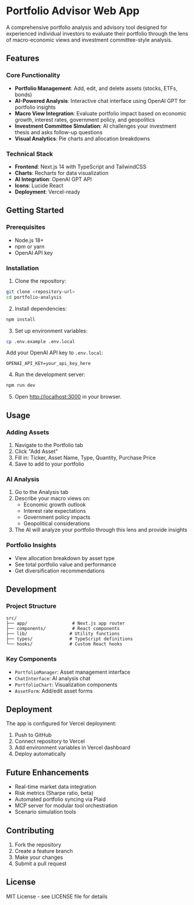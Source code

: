 # Portfolio Advisor Web App

A comprehensive portfolio analysis and advisory tool designed for experienced individual investors to evaluate their portfolio through the lens of macro-economic views and investment committee-style analysis.

## Features

### Core Functionality
- **Portfolio Management**: Add, edit, and delete assets (stocks, ETFs, bonds)
- **AI-Powered Analysis**: Interactive chat interface using OpenAI GPT for portfolio insights
- **Macro View Integration**: Evaluate portfolio impact based on economic growth, interest rates, government policy, and geopolitics
- **Investment Committee Simulation**: AI challenges your investment thesis and asks follow-up questions
- **Visual Analytics**: Pie charts and allocation breakdowns

### Technical Stack
- **Frontend**: Next.js 14 with TypeScript and TailwindCSS
- **Charts**: Recharts for data visualization
- **AI Integration**: OpenAI GPT API
- **Icons**: Lucide React
- **Deployment**: Vercel-ready

## Getting Started

### Prerequisites
- Node.js 18+ 
- npm or yarn
- OpenAI API key

### Installation

1. Clone the repository:
```bash
git clone <repository-url>
cd portfolio-analysis
```

2. Install dependencies:
```bash
npm install
```

3. Set up environment variables:
```bash
cp .env.example .env.local
```

Add your OpenAI API key to `.env.local`:
```
OPENAI_API_KEY=your_api_key_here
```

4. Run the development server:
```bash
npm run dev
```

5. Open [http://localhost:3000](http://localhost:3000) in your browser.

## Usage

### Adding Assets
1. Navigate to the Portfolio tab
2. Click "Add Asset" 
3. Fill in: Ticker, Asset Name, Type, Quantity, Purchase Price
4. Save to add to your portfolio

### AI Analysis
1. Go to the Analysis tab
2. Describe your macro views on:
   - Economic growth outlook
   - Interest rate expectations
   - Government policy impacts
   - Geopolitical considerations
3. The AI will analyze your portfolio through this lens and provide insights

### Portfolio Insights
- View allocation breakdown by asset type
- See total portfolio value and performance
- Get diversification recommendations

## Development

### Project Structure
```
src/
├── app/                 # Next.js app router
├── components/          # React components
├── lib/                # Utility functions
├── types/              # TypeScript definitions
└── hooks/              # Custom React hooks
```

### Key Components
- `PortfolioManager`: Asset management interface
- `ChatInterface`: AI analysis chat
- `PortfolioChart`: Visualization components
- `AssetForm`: Add/edit asset forms

## Deployment

The app is configured for Vercel deployment:

1. Push to GitHub
2. Connect repository to Vercel
3. Add environment variables in Vercel dashboard
4. Deploy automatically

## Future Enhancements

- Real-time market data integration
- Risk metrics (Sharpe ratio, beta)
- Automated portfolio syncing via Plaid
- MCP server for modular tool orchestration
- Scenario simulation tools

## Contributing

1. Fork the repository
2. Create a feature branch
3. Make your changes
4. Submit a pull request

## License

MIT License - see LICENSE file for details
